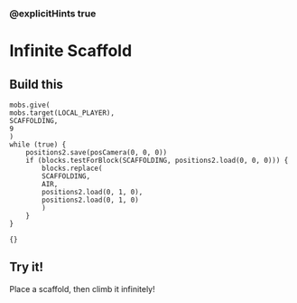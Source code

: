 ### @explicitHints true

# Infinite Scaffold

## Build this

```blocks
mobs.give(
mobs.target(LOCAL_PLAYER),
SCAFFOLDING,
9
)
while (true) {
    positions2.save(posCamera(0, 0, 0))
    if (blocks.testForBlock(SCAFFOLDING, positions2.load(0, 0, 0))) {
        blocks.replace(
        SCAFFOLDING,
        AIR,
        positions2.load(0, 1, 0),
        positions2.load(0, 1, 0)
        )
    }
}
```

```template
{}
```

## Try it!

Place a scaffold, then climb it infinitely!